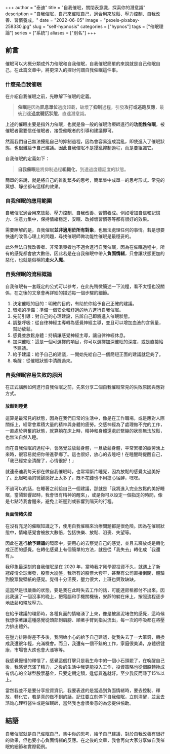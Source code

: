 +++
author = "泰迪"
title = "自我催眠，關閉表意識，探索你的潛意識"
description = "自我催眠，自己來催眠自己，適合用來放鬆、壓力控制、自我改善、習慣養成。"
date = "2022-06-05"
image = "pexels-pixabay-258330.jpg"
slug = "self-hypnosis"
categories = ["hypnos"]
tags = ["催眠理論"]
series = ["系統"]
aliases = ["別名"]
+++

## 前言
催眠可以大概分類成外力催眠和自我催眠，自我催眠簡單的來說就是自己催眠自己，在此篇文章中，將更深入的探討何謂自我催眠這件事。

### 什麼是自我催眠
在介紹自我催眠之前，先瞭解下催眠的定義。
> **催眠**是因為**訊息單位**過度超載，破壞了**抑制**過程，引發**攻打或逃跑反應**，最後到達**過度聽話狀態**，直達潛意識。

上述的催眠主要是指外力催眠，也就是像一般的催眠治療師進行的**功能性催眠**，被催眠者需要信任催眠者，接受催眠者的引導和建議即可。

然而我們自己無法擾亂自己的抑制過程，因為會容易造成混亂，即使進入了催眠狀態，也很難給予自己建議。因此自我催眠不是擾亂抑制過程，而是要組識它。

自我催眠的定義如下：
>**自我催眠**是將抑制過程**組織化**，到達過度聽話度的狀態。

簡單的來說，就是將自己的雜亂繁多的思考，簡單集中成單一的思考形式。常見的冥想、靜坐都有這樣的效果。

### 自我催眠的應用範圍
自我催眠適合用來放鬆、壓力控制、自我改善、習慣養成。例如增加自信和記憶力、注意力集中，保持情緒穩定，安眠、改掉壞習慣等等都有很好的效果。

需要瞭解的是，自我催眠**並非適用於所有對象**，也無法處理任何的事情。若是想要快速的改善心理上的問題，尋找催眠師做功能性催眠是最穩妥的。

此外無法自我改善者、非常沮喪者也不適合進行自我催眠，因為在催眠過程中，所有的感覺都會放大數倍，因此若是在自我催眠中帶入**負面情緒**，只會讓狀態更加的惡化，也就是俗稱的**走火入魔**。

### 自我催眠的流程概論
自我催眠有一套既定的公式可以參考，在此先稍微簡述一下流程，看不太懂也沒關係，在之後的文章會再詳細的描述每一個步驟的細節。

1. 決定催眠的目的：明確的目的，有助於你給予自己正確的建議。
2. 環境的準備：準備一個安全和舒適的地方進行自我催眠。
3. 先前引導：對自己的心理建設，告訴自己即將進入催眠狀態。
4. 調整呼吸：從自律神經主導轉為感覺神經主導，並且可以增加血液的含氧量，幫助放鬆。
5. 感覺並放鬆身體：持續讓感覺神經主導，讓自律神經休息。
6. 加深催眠：這是一個可選擇的項目，你可以選擇加深催眠的深度，或是直接給予建議。
7. 給予建議：給予自己的建議，一開始先給自己一個簡短正面的建議就足夠了。
8. 喚醒：從催眠狀態中清醒過來。

### 自我催眠容易失敗的原因
在正式講解如何進行自我催眠之前，先來分享二個自我催眠常見的失敗原因與應對方式。

#### 放鬆到睡覺
這算是最常見的狀態，因為在我們日常的生活中，像是在工作職場，或是應對人際關係上，經常會累積大量的精神與身體的疲勞。交感神經為了處理做不完的工作，一直處於興奮的狀態，就算躺在床上時，精神和身體還處於緊繃的狀態無法放鬆，也無法自然入睡。

而在自我催眠的過程中，會感覺並放鬆身體，一旦放鬆身體，平常累積的疲勞湧上來時，很容易就把你帶進夢鄉了。這也很好，放心的去睡吧！在睡醒時提醒自己，「我已經完全清醒了，心情很好！」

就連泰迪我每天都在做自我催眠時，也常常斷片睡覺，因為放鬆的感覺太過美好了。比起喝酒的微醺感好上太多了，既不花錢也不用擔心宿醉，嘿嘿。

不過可以的話，在睡著之前給自己一個建議，那就是「我將進入完全放鬆的美好睡眠，當鬧鈴響起時，我會很有精神的醒來」，或是你可以設定一個指定的時間，像是七點時我會醒來，避免上班遲到或影響到隔天的行程。

#### 負面情緒失控
在沒有充足的催眠知識之下，使用自我催眠來治療問題都是很危險。因為在催眠狀態中，情緒感覺會被放大數倍，包括快樂、放鬆、沮喪、失望等。

因此在進行**給予建議**的環節中，要用心的去察覺自己的感覺，並且去釋放或是轉化成正面的感覺。在轉化感覺上有個簡單的方法，就是從「我失去」轉化成「我還有」。

我印象最深刻的自我催眠是在 2020 年，當時我才剛學習投資不久，就遇上了新冠疫情全球爆發，股票大崩盤，我所有的股票大套牢，甚至有公司直接倒閉，體驗到股票變壁紙的感覺。覺得十分沮喪，壓力很大，上班也興致缺缺。

這當然是很嚴重的狀態，要是我在此時失去工作的話，可能連房租都付不出來。因此我選了一個沒事的晚上，把電腦和手機關機後，安靜的躺在床上，按照流程逐步地放鬆和釋放壓力。

在給予建議的環節時，各種負面的情緒湧了上來，像是被黑泥堵住的感覺，這時候我想像著讓這種感覺從頭部到肩膀、順著手臂到指尖流出，每一次的呼吸都在將壓力排出體外。

在壓力排除得差不多後，我開始小心的給予自己建議，從我失去了一大筆錢，轉換成我還很年輕，充滿機會。而且，我還有一個不錯的工作，家庭很美滿，身體很健康，市場會大跌也會大漲等等。

我感覺慢慢的釋懷了，感覺這個打擊只是我生命中的一個小石頭罷了，在喚醒自己後，我感覺充滿了精力，之後的生活中我更能投入工作，投資策略也從個股轉換成有信心的全球型股票基金，只要定期定額，逢低買進就好。至少我反而賺了15%以上。

當然我並不是要分享投資資訊，我要表達的是當遇到負面情緒時，要去控制、釋放、轉化它，若是真的做不到的話，記住要立刻停下自我催眠，立刻清醒，並且去諮詢心理科醫生或是催眠師，當然我也會很樂意的為您提供協助。

## 結語
自我催眠就是自己催眠自己，集中你的思考，給予自己建議，對於自我改善有很好的效果，但也要小心負面情緒的反應。在之後的文章，我會再向大家分享做自我催眠的細節和實際範例。
